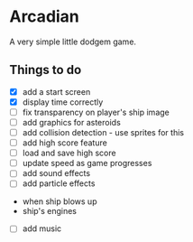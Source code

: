 # Arcadian

A very simple little dodgem game.

## Things to do

- [x] add a start screen
- [x] display time correctly
- [ ] fix transparency on player's ship image
- [ ] add graphics for asteroids
- [ ] add collision detection - use sprites for this
- [ ] add high score feature
- [ ] load and save high score
- [ ] update speed as game progresses
- [ ] add sound effects
- [ ] add particle effects
- when ship blows up
- ship's engines
- [ ] add music
